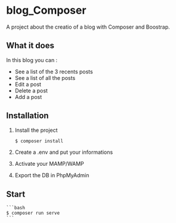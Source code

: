 # blog_Composer
A project about the creatio of a blog with Composer and Boostrap.

## What it does

In this blog you can :

- See a list of the 3 recents posts
- See a list of all the posts
- Edit a post
- Delete a post
- Add a post

## Installation

1. Install the project

    ```bash
    $ composer install
    ```
    
2.  Create a .env and put your informations

3. Activate your MAMP/WAMP

4. Export the DB in PhpMyAdmin

## Start

    ```bash
    $ composer run serve
    ```

